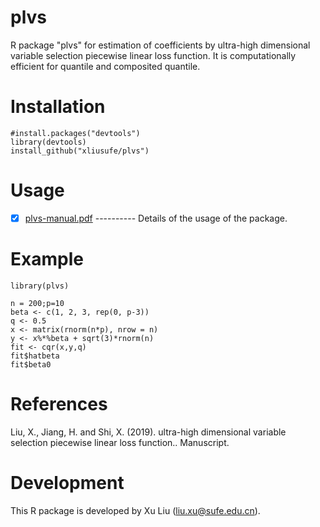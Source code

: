 # plvs
R package "plvs" for estimation of coefficients by ultra-high dimensional variable selection piecewise linear loss function. It is computationally efficient for quantile and composited quantile.

# Installation

    #install.packages("devtools")
    library(devtools)
    install_github("xliusufe/plvs")

# Usage

   - [x] [plvs-manual.pdf](https://github.com/xliusufe/plvs/blob/master/inst/plvs-manual.pdf) ---------- Details of the usage of the package.
# Example
    library(plvs)

    n = 200;p=10
    beta <- c(1, 2, 3, rep(0, p-3))
    q <- 0.5
    x <- matrix(rnorm(n*p), nrow = n)
    y <- x%*%beta + sqrt(3)*rnorm(n)
    fit <- cqr(x,y,q)
    fit$hatbeta
    fit$beta0
    
# References
 Liu, X., Jiang, H. and Shi, X. (2019). ultra-high dimensional variable selection piecewise linear loss function.. Manuscript.

# Development
This R package is developed by Xu Liu (liu.xu@sufe.edu.cn).
